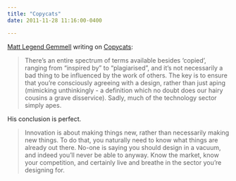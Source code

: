 ```yaml
---
title: "Copycats"
date: 2011-11-28 11:16:00-0400

---
```


[Matt Legend Gemmell](http://mattgemmell.com/about/) writing on [Copycats](http://mattgemmell.com/2011/11/27/copycats/):

> There’s an entire spectrum of terms available besides ‘copied’, ranging from “inspired by” to “plagiarised”, and it’s not necessarily a bad thing to be influenced by the work of others. The key is to ensure that you’re consciously agreeing with a design, rather than just aping (mimicking unthinkingly - a definition which no doubt does our hairy cousins a grave disservice). Sadly, much of the technology sector simply apes.

His conclusion is perfect.

> Innovation is about making things new, rather than necessarily making new things. To do that, you naturally need to know what things are already out there. No-one is saying you should design in a vacuum, and indeed you’ll never be able to anyway. Know the market, know your competition, and certainly live and breathe in the sector you’re designing for.
